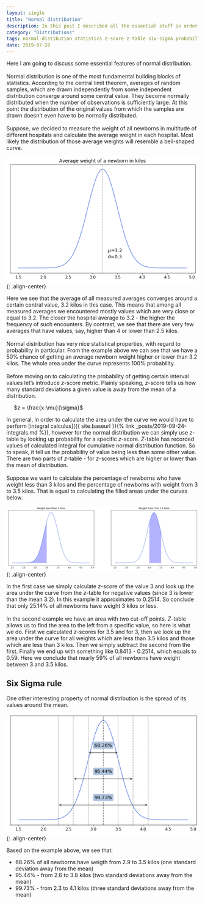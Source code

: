 ```yaml
---
layout: single
title: "Normal distribution"
description: In this post I described all the essential stuff in order to understand normal distribution and how to use it.
category: "Distributions"
tags: normal-distibution statistics z-score z-table six-sigma probability
date: 2019-07-28
---
```


Here I am going to discuss some essential features of normal distribution.<br>
<br>
Normal distribution is one of the most fundamental building blocks of statistics. According to the central limit theorem, averages of random samples, which are drawn independently from some independent distribution converge around some central value. They become normally distributed when the number of observations is sufficiently large. At this point the distribution of the original values from which the samples are drawn doesn't even have to be normally distributed.<br>
<br>
Suppose, we decided to measure the weight of all newborns in multitude of different hospitals and calculate the average weight in each hospital. Most likely the distribution of those average weights will resemble a bell-shaped curve. 

![](/assets/images/distributions/toy_newborn_weight_distribution.png){: .align-center}

Here we see that the average of all measured averages converges around a certain central value, 3.2 kilos in this case. This means that among all measured averages we encountered mostly values which are very close or equal to 3.2. The closer the hospital average to 3.2 - the higher the frequency of such encounters. By contrast, we see that there are very few averages that have values, say, higher than 4 or lower than 2.5 kilos.<br>
<br>
Normal distribution has very nice statistical properties, with regard to probability in particular. From the example above we can see that  we have a 50% chance of getting an average newborn weight higher or lower than 3.2 kilos. The whole area under the curve represents 100% probability.<br>
<br>
Before moving on to calculating the probability of getting certain interval values let’s introduce $z$-score metric. Plainly speaking, $z$-score tells us how many standard deviations a given value is away from the mean of a distribution. 
<br>

&nbsp;&nbsp;&nbsp;&nbsp;
$z = \frac{x-\mu}{\sigma}$

In general, in order to calculate the area under the curve we would have to perform [integral calculus]({{ site.baseurl }}{% link _posts/2019-09-24-integrals.md %}), however for the normal distribution we can simply use $z$-table by looking up probability for a specific $z$-score. $Z$-table has recorded values of calculated integral for cumulative normal distribution function. So to speak, it tell us the probability of value being less than some other value. There are two parts of  $z$-table - for $z$-scores which are higher or lower than the mean of distribution.<br>
<br>
Suppose we want to calculate the percentage of newborns who have weight less than 3 kilos and the percentage of newborns with weight from 3 to 3.5 kilos. That is equal to calculating the filled areas under the curves below.

![](/assets/images/distributions/toy_newborn_weight_distribution_area.png){: .align-center}

In the first case we simply calculate $z$-score of the value 3 and look up the area under the curve from the $z$-table for negative values (since 3 is lower than the mean 3.2). In this example it approximates to 0.2514. So conclude that only 25.14% of all newborns have weight 3 kilos or less.<br>
<br>
In the second example we have an area with two cut-off points. $Z$-table allows us to find the area to the left from a specific value, so here is what we do. First we calculated $z$-scores for 3.5 and for 3, then we look up the area under the curve for all weights which are less than 3.5 kilos and those which are less than 3 kilos. Then we simply subtract the second from the first. Finally we end up with something like 0.8413 - 0.2514, which equals to 0.59. Here we conclude that nearly 59% of all newborns have weight between 3 and 3.5 kilos.

## Six Sigma rule

One other interesting property of normal distribution is the spread of its values around the mean.

![](/assets/images/distributions/toy_newborn_6_sigma.png){: .align-center}

Based on the example above, we see that: 
* 68.26% of all newborns have weigth from 2.9 to 3.5 kilos (one standard deviation away from the mean) 
* 95.44% - from 2.6 to 3.8 kilos (two standard deviations away from the mean) 
* 99.73% - from 2.3 to 4.1 kilos (three standard deviations away from the mean) 

